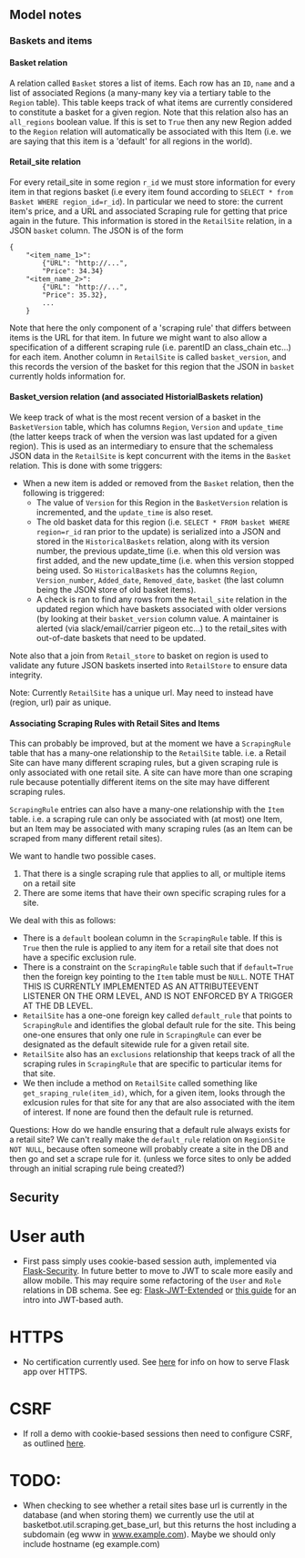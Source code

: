 ## Model notes

### Baskets and items

#### Basket relation

A relation called `Basket` stores a list of items. Each row has an `ID`, `name` and a list of associated Regions (a many-many key via a tertiary table to the `Region` table). This table keeps track of what items are currently considered to constitute a basket for a given region. Note that this relation also has an `all_regions` boolean value. If this is set to `True` then any new Region added to the `Region` relation will automatically be associated with this Item (i.e. we are saying that this item is a 'default' for all regions in the world).

#### Retail_site relation

For every retail_site in some region `r_id` we must store information for every item in that regions basket  (i.e every item found according to `SELECT * from Basket WHERE region_id=r_id`). In particular we need to store: the current item's price, and a URL and associated Scraping rule for getting that price again in the future. This information is stored in the `RetailSite` relation, in a JSON `basket` column. The JSON is of the form 

```
{
    "<item_name_1>": 
        {"URL": "http://...",
        "Price": 34.34}
    "<item_name_2>": 
        {"URL": "http://...",
        "Price": 35.32},
        ...
    }
```

Note that here the only component of a 'scraping rule' that differs between items is the URL for that item. In future we might want to also allow a specification of a different scraping rule (i.e. parentID an class_chain etc...) for each item.
Another column in `RetailSite` is called `basket_version`, and this records the version of the basket for this region that the JSON in `basket` currently holds information for.

#### Basket_version relation (and associated HistorialBaskets relation)

We keep track of what is the most recent version of a basket in the `BasketVersion` table, which has columns `Region`, `Version` and `update_time` (the latter keeps track of when the version was last updated for a given region). This is used as an intermediary to ensure that the schemaless JSON data in the `RetailSite` is kept concurrent with the items in the `Basket` relation. This is done with some triggers:

* When a new item is added or removed from the `Basket` relation, then the following is triggered:
    * The value of `Version` for this Region in the `BasketVersion` relation is incremented, and the `update_time` is also reset.
    * The old basket data for this region (i.e. `SELECT * FROM basket WHERE region=r_id` ran prior to the update) is serialized into a JSON and stored in the `HistoricalBaskets` relation, along with its version number, the previous update_time (i.e. when this old version was first added, and the new update_time (i.e. when this version stopped being used. So `HistoricalBaskets` has the columns `Region`, `Version_number`, `Added_date`, `Removed_date`, `basket` (the last column being the JSON store of old basket items).
    * A check is ran to find any rows from the `Retail_site` relation in the updated region which have baskets associated with older versions (by looking at their `basket_version` column value. A maintainer is alerted (via slack/email/carrier pigeon etc...) to the retail_sites with out-of-date baskets that need to be updated.

Note also that a join from `Retail_store` to basket on region is used to validate any future JSON baskets inserted into `RetailStore` to ensure data integrity.

Note: Currently `RetailSite` has a unique url. May need to instead have (region, url) pair as unique.

#### Associating Scraping Rules with Retail Sites and Items

This can probably be improved, but at the moment we have a `ScrapingRule` table that has a many-one relationship to the `RetailSite` table. i.e. a Retail Site can have many different scraping rules, but a given scraping rule is only associated with one retail site. A site can have more than one scraping rule because potentially different items on the site may have different scraping rules.

`ScrapingRule` entries can also have a many-one relationship with the `Item` table. i.e. a scraping rule can only be associated with (at most) one Item, but an Item may be associated with many scraping rules (as an Item can be scraped from many different retail sites).

We want to handle two possible cases.

1. That there is a single scraping rule that applies to all, or multiple items on a retail site
2. There are some items that have their own specific scraping rules for a site.

We deal with this as follows:
* There is a `default` boolean column in the `ScrapingRule` table. If this is `True` then the rule is applied to any item for a retail site that does not have a specific exclusion rule. 
* There is a constraint on the `ScrapingRule` table such that if `default=True` then the foreign key pointing to the `Item` table must be `NULL`. NOTE THAT THIS IS CURRENTLY IMPLEMENTED AS AN ATTRIBUTEEVENT LISTENER ON THE ORM LEVEL, AND IS NOT ENFORCED BY A TRIGGER AT THE DB LEVEL.
* `RetailSite` has a one-one foreign key called `default_rule` that points to `ScrapingRule` and identifies the global default rule for the site. This being one-one ensures that only one rule in `ScrapingRule` can ever be designated as the default sitewide rule for a given retail site.
* `RetailSite` also has an `exclusions` relationship that keeps track of all the scraping rules in `ScrapingRule` that are specific to particular items for that site.
* We then include a method on `RetailSite` called something like `get_sraping_rule(item_id)`, which, for a given item, looks through the exlcusion rules for that site for any that are also associated with the item of interest. If none are found then the default rule is returned.

Questions:
How do we handle ensuring that a default rule always exists for a retail site? We can't really make the `default_rule` relation on `RegionSite` `NOT NULL`, because often someone will probably create a site in the DB and then go and set a scrape rule for it. (unless we force sites to only be added through an initial scraping rule being created?) 


## Security

# User auth

* First pass simply uses cookie-based session auth, implemented via [Flask-Security](https://pythonhosted.org/Flask-Security/). In future better to move to JWT to scale more easily and allow mobile. This may require some refactoring of the `User` and `Role` relations in DB schema. See eg: [Flask-JWT-Extended](https://flask-jwt-extended.readthedocs.io/en/stable/) or [this guide](https://realpython.com/token-based-authentication-with-flask/) for an intro into JWT-based auth.

# HTTPS

* No certification currently used. See [here](https://blog.miguelgrinberg.com/post/running-your-flask-application-over-https) for info on how to serve Flask app over HTTPS.

# CSRF

* If roll a demo with cookie-based sessions then need to configure CSRF, as outlined [here](https://testdriven.io/blog/csrf-flask/).


# TODO:

* When checking to see whether a retail sites base url is currently in the database (and when storing them) we currently use the util at basketbot.util.scraping.get_base_url, but this returns the host including a subdomain (eg www in www.example.com). Maybe we should only include hostname (eg example.com)
